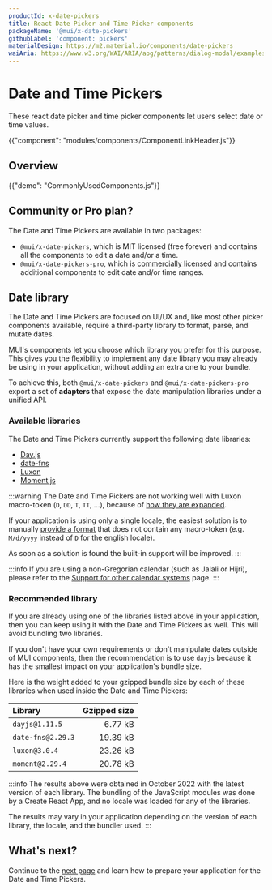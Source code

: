 ```yaml
---
productId: x-date-pickers
title: React Date Picker and Time Picker components
packageName: '@mui/x-date-pickers'
githubLabel: 'component: pickers'
materialDesign: https://m2.material.io/components/date-pickers
waiAria: https://www.w3.org/WAI/ARIA/apg/patterns/dialog-modal/examples/datepicker-dialog/
---
```


# Date and Time Pickers

<p class="description">These react date picker and time picker components let users select date or time values.</p>

{{"component": "modules/components/ComponentLinkHeader.js"}}

## Overview

{{"demo": "CommonlyUsedComponents.js"}}

## Community or Pro plan?

The Date and Time Pickers are available in two packages:

- `@mui/x-date-pickers`, which is MIT licensed (free forever) and contains all the components to edit a date and/or a time.
- `@mui/x-date-pickers-pro`, which is [commercially licensed](/x/introduction/licensing/#pro-plan) and contains additional components to edit date and/or time ranges.

## Date library

The Date and Time Pickers are focused on UI/UX and, like most other picker components available, require a third-party library to format, parse, and mutate dates.

MUI's components let you choose which library you prefer for this purpose.
This gives you the flexibility to implement any date library you may already be using in your application, without adding an extra one to your bundle.

To achieve this, both `@mui/x-date-pickers` and `@mui/x-date-pickers-pro` export a set of **adapters** that expose the date manipulation libraries under a unified API.

### Available libraries

The Date and Time Pickers currently support the following date libraries:

- [Day.js](https://day.js.org/)
- [date-fns](https://date-fns.org/)
- [Luxon](https://moment.github.io/luxon/#/)
- [Moment.js](https://momentjs.com/)

:::warning
The Date and Time Pickers are not working well with Luxon macro-token (`D`, `DD`, `T`, `TT`, …),
because of [how they are expanded](https://github.com/mui/mui-x/issues/7615).

If your application is using only a single locale, the easiest solution is to manually [provide a format](/x/react-date-pickers/adapters-locale/#custom-formats) that does not contain any macro-token
(e.g. `M/d/yyyy` instead of `D` for the english locale).

As soon as a solution is found the built-in support will be improved.
:::

:::info
If you are using a non-Gregorian calendar (such as Jalali or Hijri), please refer to the [Support for other calendar systems](/x/react-date-pickers/calendar-systems/) page.
:::

### Recommended library

If you are already using one of the libraries listed above in your application, then you can keep using it with the Date and Time Pickers as well.
This will avoid bundling two libraries.

If you don't have your own requirements or don't manipulate dates outside of MUI components, then the recommendation is to use `dayjs` because it has the smallest impact on your application's bundle size.

Here is the weight added to your gzipped bundle size by each of these libraries when used inside the Date and Time Pickers:

| Library           | Gzipped size |
| :---------------- | -----------: |
| `dayjs@1.11.5`    |      6.77 kB |
| `date-fns@2.29.3` |     19.39 kB |
| `luxon@3.0.4`     |     23.26 kB |
| `moment@2.29.4`   |     20.78 kB |

:::info
The results above were obtained in October 2022 with the latest version of each library.
The bundling of the JavaScript modules was done by a Create React App, and no locale was loaded for any of the libraries.

The results may vary in your application depending on the version of each library, the locale, and the bundler used.
:::

## What's next?

Continue to the [next page](/x/react-date-pickers/getting-started/) and learn how to prepare your application for the Date and Time Pickers.
